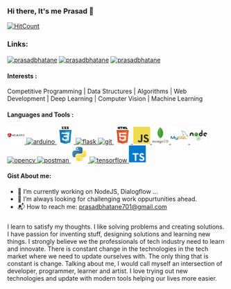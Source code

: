 ### Hi there, It's me Prasad 👋
[![HitCount](http://hits.dwyl.com/prasadbhatane/prasadbhatane.svg)](http://hits.dwyl.com/prasadbhatane/prasadbhatane)

### Links:
<p align="left">
<a href="https://linkedin.com/in/prasadbhatane" target="blank"><img align="center" src="https://cdn.jsdelivr.net/npm/simple-icons@3.0.1/icons/linkedin.svg" alt="prasadbhatane" height="30" width="40" /></a>
<a href="https://www.codechef.com/users/prasadbhatane" target="blank"><img align="center" src="https://cdn.jsdelivr.net/npm/simple-icons@3.1.0/icons/codechef.svg" alt="prasadbhatane" height="30" width="40" /></a>
<a href="https://www.hackerrank.com/prasadbhatane" target="blank"><img align="center" src="https://cdn.jsdelivr.net/npm/simple-icons@3.0.1/icons/hackerrank.svg" alt="prasadbhatane" height="30" width="40" /></a>
</p>

#### Interests : 
Competitive Programming | Data Structures | Algorithms | Web Development | Deep Learning | Computer Vision | Machine Learning
#### Languages and Tools :
<p align="left"> <a href="https://angular.io" target="_blank"> <img src="https://raw.githubusercontent.com/devicons/devicon/master/icons/angularjs/angularjs-original-wordmark.svg" alt="angularjs" width="40" height="40"/> </a> <a href="https://www.arduino.cc/" target="_blank"> <img src="https://cdn.worldvectorlogo.com/logos/arduino-1.svg" alt="arduino" width="40" height="40"/> </a> <a href="https://www.w3schools.com/css/" target="_blank"> <img src="https://raw.githubusercontent.com/devicons/devicon/master/icons/css3/css3-original-wordmark.svg" alt="css3" width="40" height="40"/> </a> <a href="https://flask.palletsprojects.com/" target="_blank"> <img src="https://www.vectorlogo.zone/logos/pocoo_flask/pocoo_flask-icon.svg" alt="flask" width="40" height="40"/> </a> <a href="https://git-scm.com/" target="_blank"> <img src="https://www.vectorlogo.zone/logos/git-scm/git-scm-icon.svg" alt="git" width="40" height="40"/> </a> <a href="https://www.w3.org/html/" target="_blank"> <img src="https://raw.githubusercontent.com/devicons/devicon/master/icons/html5/html5-original-wordmark.svg" alt="html5" width="40" height="40"/> </a> <a href="https://developer.mozilla.org/en-US/docs/Web/JavaScript" target="_blank"> <img src="https://raw.githubusercontent.com/devicons/devicon/master/icons/javascript/javascript-original.svg" alt="javascript" width="40" height="40"/> </a> <a href="https://www.mongodb.com/" target="_blank"> <img src="https://raw.githubusercontent.com/devicons/devicon/master/icons/mongodb/mongodb-original-wordmark.svg" alt="mongodb" width="40" height="40"/> </a> <a href="https://www.mysql.com/" target="_blank"> <img src="https://raw.githubusercontent.com/devicons/devicon/master/icons/mysql/mysql-original-wordmark.svg" alt="mysql" width="40" height="40"/> </a> <a href="https://nodejs.org" target="_blank"> <img src="https://raw.githubusercontent.com/devicons/devicon/master/icons/nodejs/nodejs-original-wordmark.svg" alt="nodejs" width="40" height="40"/> </a> <a href="https://opencv.org/" target="_blank"> <img src="https://www.vectorlogo.zone/logos/opencv/opencv-icon.svg" alt="opencv" width="40" height="40"/> </a> <a href="https://postman.com" target="_blank"> <img src="https://www.vectorlogo.zone/logos/getpostman/getpostman-icon.svg" alt="postman" width="40" height="40"/> </a> <a href="https://www.python.org" target="_blank"> <img src="https://raw.githubusercontent.com/devicons/devicon/master/icons/python/python-original.svg" alt="python" width="40" height="40"/> </a> <a href="https://www.tensorflow.org" target="_blank"> <img src="https://www.vectorlogo.zone/logos/tensorflow/tensorflow-icon.svg" alt="tensorflow" width="40" height="40"/> </a> <a href="https://www.typescriptlang.org/" target="_blank"> <img src="https://raw.githubusercontent.com/devicons/devicon/master/icons/typescript/typescript-original.svg" alt="typescript" width="40" height="40"/> </a> </p>

#### Gist About me:
- 🔭 I’m currently working on NodeJS, Dialogflow ...
- 🌋 I’m always looking for challenging work oppurtunities ahead.
- 📬 How to reach me: prasadbhatane701@gmail.com

###
I learn to satisfy my thoughts. I like solving problems and creating solutions. I have passion for inventing stuff, designing solutions and learning new things. I strongly believe we the professionals of tech industry need to learn and innovate. There is constant change in the technologies in the tech market where we need to update ourselves with. The only thing that is constant is change. Talking about me, I would call myself an intersection of developer, programmer, learner and artist. I love trying out new technologies and update with modern tools helping our lives more easier.



